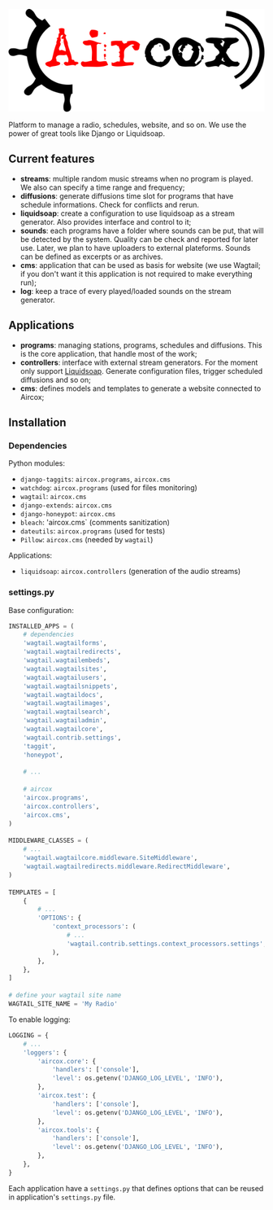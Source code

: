 ![](/data/logo.png)

Platform to manage a radio, schedules, website, and so on. We use the power of great tools like Django or Liquidsoap.

## Current features
* **streams**: multiple random music streams when no program is played. We also can specify a time range and frequency;
* **diffusions**: generate diffusions time slot for programs that have schedule informations. Check for conflicts and rerun.
* **liquidsoap**: create a configuration to use liquidsoap as a stream generator. Also provides interface and control to it;
* **sounds**: each programs have a folder where sounds can be put, that will be detected by the system. Quality can be check and reported for later use. Later, we plan to have uploaders to external plateforms. Sounds can be defined as excerpts or as archives.
* **cms**: application that can be used as basis for website (we use Wagtail; if you don't want it this application is not required to make everything run);
* **log**: keep a trace of every played/loaded sounds on the stream generator.

## Applications
* **programs**: managing stations, programs, schedules and diffusions. This is the core application, that handle most of the work;
* **controllers**: interface with external stream generators. For the moment only support [Liquidsoap](http://liquidsoap.fm/). Generate configuration files, trigger scheduled diffusions and so on;
* **cms**: defines models and templates to generate a website connected to Aircox;

## Installation
### Dependencies
Python modules:
* `django-taggits`: `aircox.programs`, `aircox.cms`
* `watchdog`: `aircox.programs` (used for files monitoring)
* `wagtail`: `aircox.cms`
* `django-extends`: `aircox.cms`
* `django-honeypot`: `aircox.cms`
* `bleach`: 'aircox.cms` (comments sanitization)
* `dateutils`: `aircox.programs` (used for tests)
* `Pillow`: `aircox.cms` (needed by `wagtail`)

Applications:
* `liquidsoap`: `aircox.controllers` (generation of the audio streams)

### settings.py
Base configuration:

```python
INSTALLED_APPS = (
    # dependencies
    'wagtail.wagtailforms',
    'wagtail.wagtailredirects',
    'wagtail.wagtailembeds',
    'wagtail.wagtailsites',
    'wagtail.wagtailusers',
    'wagtail.wagtailsnippets',
    'wagtail.wagtaildocs',
    'wagtail.wagtailimages',
    'wagtail.wagtailsearch',
    'wagtail.wagtailadmin',
    'wagtail.wagtailcore',
    'wagtail.contrib.settings',
    'taggit',
    'honeypot',

    # ...

    # aircox
    'aircox.programs',
    'aircox.controllers',
    'aircox.cms',
)

MIDDLEWARE_CLASSES = (
    # ...
    'wagtail.wagtailcore.middleware.SiteMiddleware',
    'wagtail.wagtailredirects.middleware.RedirectMiddleware',
)

TEMPLATES = [
    {
        # ...
        'OPTIONS': {
            'context_processors': (
                # ...
                'wagtail.contrib.settings.context_processors.settings',
            ),
        },
    },
]

# define your wagtail site name
WAGTAIL_SITE_NAME = 'My Radio'
```

To enable logging:

```python
LOGGING = {
    # ...
    'loggers': {
        'aircox.core': {
            'handlers': ['console'],
            'level': os.getenv('DJANGO_LOG_LEVEL', 'INFO'),
        },
        'aircox.test': {
            'handlers': ['console'],
            'level': os.getenv('DJANGO_LOG_LEVEL', 'INFO'),
        },
        'aircox.tools': {
            'handlers': ['console'],
            'level': os.getenv('DJANGO_LOG_LEVEL', 'INFO'),
        },
    },
}
```

Each application have a `settings.py` that defines options that can be reused in application's `settings.py` file.



